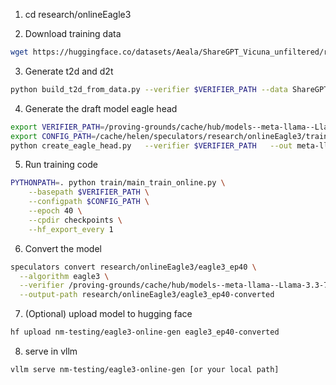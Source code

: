 1. cd research/onlineEagle3

2. Download training data
``` bash
wget https://huggingface.co/datasets/Aeala/ShareGPT_Vicuna_unfiltered/resolve/main/ShareGPT_V4.3_unfiltered_cleaned_split.json
```
3. Generate t2d and d2t
``` bash
python build_t2d_from_data.py --verifier $VERIFIER_PATH --data ShareGPT_V4.3_unfiltered_cleaned_split.json --samples 50000 --drafter-vocab 32000 --out t2d.npy --seed 42
```

4. Generate the draft model eagle head
``` bash
export VERIFIER_PATH=/proving-grounds/cache/hub/models--meta-llama--Llama-3.3-70B-Instruct/snapshots/6f6073b423013f6a7d4d9f39144961bfbfbc386b [or your local verifier path]
export CONFIG_PATH=/cache/helen/speculators/research/onlineEagle3/train/llama33_70b_head_k3.json
python create_eagle_head.py   --verifier $VERIFIER_PATH   --out meta-llama-3-70b-head-k3   --k 3   --dtype bfloat16
```

5. Run training code
``` bash
PYTHONPATH=. python train/main_train_online.py \
    --basepath $VERIFIER_PATH \
    --configpath $CONFIG_PATH \
    --epoch 40 \
    --cpdir checkpoints \
    --hf_export_every 1
```

6. Convert the model
``` bash
speculators convert research/onlineEagle3/eagle3_ep40 \
  --algorithm eagle3 \
  --verifier /proving-grounds/cache/hub/models--meta-llama--Llama-3.3-70B-Instruct/snapshots/6f6073b423013f6a7d4d9f39144961bfbfbc386b \
  --output-path research/onlineEagle3/eagle3_ep40-converted
```

7. (Optional) upload model to hugging face
``` bash
hf upload nm-testing/eagle3-online-gen eagle3_ep40-converted
```

8. serve in vllm
``` bash
vllm serve nm-testing/eagle3-online-gen [or your local path]
```